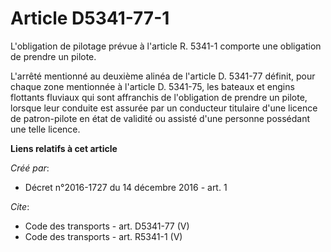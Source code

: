 # Article D5341-77-1

L'obligation de pilotage prévue à l'article R. 5341-1 comporte une obligation de prendre un pilote. 

L'arrêté mentionné au deuxième alinéa de l'article D. 5341-77 définit, pour chaque zone mentionnée à l'article D. 5341-75,
les bateaux et engins flottants fluviaux qui sont affranchis de l'obligation de prendre un pilote, lorsque leur conduite est
assurée par un conducteur titulaire d'une licence de patron-pilote en état de validité ou assisté d'une personne possédant
une telle licence.

**Liens relatifs à cet article**

_Créé par_:

  - Décret n°2016-1727 du 14 décembre 2016 - art. 1

_Cite_:

  - Code des transports - art. D5341-77 (V)
  - Code des transports - art. R5341-1 (V)
